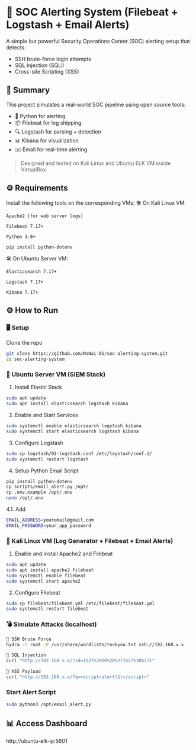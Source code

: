 # 🚨 SOC Alerting System (Filebeat + Logstash + Email Alerts)

A simple but powerful Security Operations Center (SOC) alerting setup that detects:
- SSH brute-force login attempts
- SQL Injection (SQLi)
- Cross-site Scripting (XSS)

## 📌 Summary

This project simulates a real-world SOC pipeline using open source tools:
- 🐍 Python for alerting
- 📦 Filebeat for log shipping
- 🔍 Logstash for parsing + detection
- 📊 Kibana for visualization
- ✉️  Email for real-time alerting

> Designed and tested on Kali Linux and Ubuntu ELK VM inside VirtualBox.

## ⚙️ Requirements

Install the following tools on the corresponding VMs:
🛠️ On Kali Linux VM:

    Apache2 (for web server logs)

    Filebeat 7.17+

    Python 3.8+

    pip install python-dotenv

🛠️ On Ubuntu Server VM:

    Elasticsearch 7.17+

    Logstash 7.17+

    Kibana 7.17+

## ⚙️ How to Run

### 🖥️ Setup

Clone the repo

```bash
git clone https://github.com/MoNai-01/soc-alerting-system.git
cd soc-alerting-system
```
### 🐧 Ubuntu Server VM (SIEM Stack)
1. Install Elastic Stack
```bash
sudo apt update
sudo apt install elasticsearch logstash kibana
```
2. Enable and Start Services
```bash
sudo systemctl enable elasticsearch logstash kibana
sudo systemctl start elasticsearch logstash kibana
```
3. Configure Logstash
```bash
sudo cp logstash/01-logstash.conf /etc/logstash/conf.d/
sudo systemctl restart logstash
```
4. Setup Python Email Script
```bash
pip install python-dotenv
cp scripts/email_alert.py /opt/
cp .env.example /opt/.env
nano /opt/.env
```
4.1. Add
```bash
EMAIL_ADDRESS=youremail@gmail.com
EMAIL_PASSWORD=your_app_password
```

### 🧪 Kali Linux VM (Log Generator + Filebeat + Email Alerts)
1. Enable and install Apache2 and Filebeat
```bash
sudo apt update
sudo apt install apache2 filebeat
sudo systemctl enable filebeat
sudo systemctl start apache2
```
2. Configure Filebeat
```bash
sudo cp filebeat/filebeat.yml /etc/filebeat/filebeat.yml
sudo systemctl restart filebeat
```

### 💣 Simulate Attacks (localhost)
```bash
🚨 SSH Brute Force
hydra -l root -P /usr/share/wordlists/rockyou.txt ssh://192.168.x.x

🚨 SQL Injection
curl "http://192.168.x.x/?id=1%27%20OR%20%271%27%3D%271"

🚨 XSS Payload
curl "http://192.168.x.x/?q=<script>alert(1)</script>"
```

### Start Alert Script
```bash
sudo python3 /opt/email_alert.py
```

## 📊 Access Dashboard
http://ubuntu-elk-ip:5601
